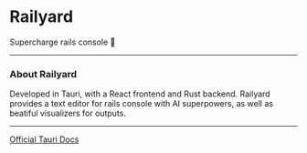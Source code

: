 # Railyard
Supercharge rails console 🚂

---

### About Railyard

Developed in Tauri, with a React frontend and Rust backend. Railyard provides a text editor for rails console with AI superpowers, as well as beatiful visualizers for outputs.

---

[Official Tauri Docs](https://tauri.app/)
